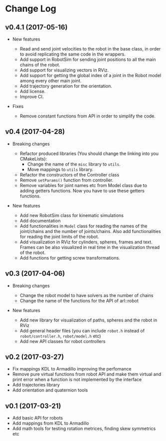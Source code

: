 # Change Log

## v0.4.1 (2017-05-16)
* New features
  - Read and send joint velocities to the robot in the base class, in order to
    avoid replicating the same code in the wrappers.
  - Add support in RobotSim for sending joint positions to all the main chains of the robot.
  - Add support for visualizing vectors in RViz.
  - Add support for getting the global index of a joint in the Robot model among every other main joint.
  - Add trajectory generation for the orientation.
  - Add license.
  - Improve CI.

* Fixes
  - Remove constant functions from API in order to simplify the code.

## v0.4 (2017-04-28)
* Breaking changes
  - Refactor produced libraries (You should change the linking into you CMakeLists):
    - Change the name of the `misc` library to `utils`.
    - Move mappings to `utils` library.
  - Refactor the constructors of the Controller class
  - Remove `setParams()` function from controller.
  - Remove variables for joint names etc from Model class due to adding getters
    functions. Now you have to use these getters functions.

* New features
  - Add new RobotSim class for kinematic simulations
  - Add documentation
  - Add functionalities in `Model` class for reading the names of the joint/chains and
    the number of joints/chains. Also add functionalities for reading the joint
    limits of the robot.
  - Add visualization in RViz for cylinders, spheres, frames and text. Frames
    can be also visualized in real time in the visualization thread of the
    robot.
  - Add functions for getting screw transformations.

## v0.3 (2017-04-06)
* Breaking changes
  - Change the robot model to have solvers as the number of chains
  - Change the name of the functions for the API of arl::robot

* New features
  - Add new library for visualization of paths, spheres and the robot in RViz
  - Add general header files (you can include `robot.h` instead of `robot/controller.h`, `robot/model.h` etc)
  - Add new API classes for robot controllers

## v0.2 (2017-03-27)
* Fix mappings KDL to Armadillo improving the perfomance
* Remove pure virtual functions from robot API and make them virtual and print
  error when a function is not implemented by the interface
* Add trajectories library
* Add orientation and quaternion tools

## v0.1 (2017-03-21)
* Add basic API for robots
* Add mappings from KDL to Armadillo
* Add math tools for testing rotation metrices, finding skew symmetrics etc
